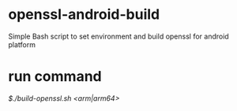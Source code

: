 # openssl-android-build
Simple Bash script to set environment and build openssl for android platform

# run command
*$./build-openssl.sh <starting directory> <arm|arm64>*
